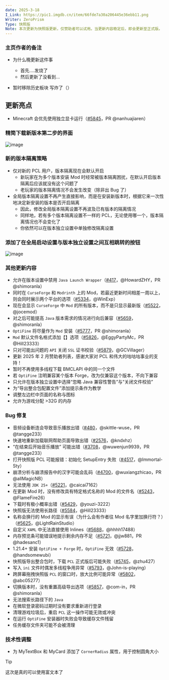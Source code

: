 ```yaml
---
date: 2025-3-18
I_Link: https://pic1.imgdb.cn/item/66fde7a30a206445e36ebb11.png
Writer: ZeroPrism
Type: 快照版
Note: 本次更新为快照版更新，仅赞助者可以试用。当更新内容稳定后，即会更新至正式版。
---
```


### 主页作者的备注
* 为什么晚更新这件事
    * 首先....发烧了
    * 然后更新了没看到...
  
* 暂时移除历史板块 写炸了（）



## 更新亮点

- <paracolor color="Orange"/>Minecraft 会优先使用独立显卡运行（[#5845](https://github.com/Hex-Dragon/PCL2/issues/5845)，PR @nanhuajiaren）

### 精简下载新版本第二步的界面

![image](https://i2.hdslb.com/bfs/article/07241d42c6623dcbe8663398e95b1af811343203.png)

### 新的版本隔离策略

* 仅对新的 PCL 用户，版本隔离现在会默认开启
    * 新玩家在为多个版本安装 Mod 时经常被版本隔离困扰，在默认开启版本隔离后应该就没有这个问题了
    * 老玩家的版本隔离情况不会发生改变（除非出 Bug 了）
* 全局版本隔离设置不再产生直接影响，而是在安装新版本时，根据它来一次性地决定新安装的版本是否开启隔离
    * 因此，修改全局版本隔离设置不再波及已有版本的隔离情况
    * 同样地，若有多个版本隔离设置不一样的 PCL，无论使用哪一个，版本隔离情况也不会变化了
    * 你依然可以在版本独立设置中单独修改隔离设置

### 添加了在全局启动设置与版本独立设置之间互相跳转的按钮
![image](https://i2.hdslb.com/bfs/article/141135d55bdaf0e84631b43af6f5282d11343203.png)

### 其他更新内容

- <paracolor color="Orange"/>允许在版本设置中禁用 ``Java Launch Wrapper``（[#417](https://github.com/Hex-Dragon/PCL2/issues/417)，@HowardZHY，PR @shimoranla）
- 同时在 ``CurseForge`` 和 ``Modrinth`` 上的 Mod，若最近更新时间相差一周以上，则会同时展示两个平台的选项（[#5334](https://github.com/Hex-Dragon/PCL2/issues/5334)，@WinExp）
- 现在会显示 ``CurseForge`` 中 ``Mod`` 的所有版本，而不是只显示最新版（[#5522](https://github.com/Hex-Dragon/PCL2/issues/5522)，@jocemod）
- 对之后可能提高 ``Java`` 版本需求的情况进行向后兼容（[#5659](https://github.com/Hex-Dragon/PCL2/issues/5659)，@shimoranla）
- <paracolor color="Orange"/>``OptiFine`` 将尽量作为 ``Mod`` 安装（[#5777](https://github.com/Hex-Dragon/PCL2/issues/5777)，PR @shimoranla）
- <paracolor color="Orange"/>``Mod`` 默认文件名格式添加【】选项（[#5826](https://github.com/Hex-Dragon/PCL2/issues/5826)，@EggyPartyMc，PR @Hill23333）
- 只对可能出问题的 ``API`` 关闭 ``SSL`` 证书校验（[#5879](https://github.com/Hex-Dragon/PCL2/issues/5879)，@GCVillager）
- 更新 2025 年 2 月赞助者列表，感谢大家对 PCL 和伟大的咕咕咕事业的支持！
- 暂时不再使用多线程下载 BMCLAPI 中的同一个文件
- 若 ``OptiFine`` 注明兼容某个版本 Forge，改为仅兼容这个版本，不向下兼容
- 只允许在版本独立设置中选择“忽略 Java 兼容性警告”与“关闭文件校验”
- 为“导出整合包配置文件”添加提示条作为教学
- 调整左边栏中页面的名称与图标
- 允许为游戏分配 >32G 的内存

### Bug 修复

- <paracolor color="Orange"/>音频设备断连会导致音乐播放出错（[#480](https://github.com/Hex-Dragon/PCL2/issues/480)，@skittle-wuse，PR @tangge233）
- 快速地重新加载联网帮助页面导致出错（[#2576](https://github.com/Hex-Dragon/PCL2/issues/2576)，@kndxhz）
- <paracolor color="Orange"/>“在结束后开始音乐播放” 可能出错（[#3708](https://github.com/Hex-Dragon/PCL2/issues/3708)，@wuwenjun9939，PR @tangge233）
- 打开快照版 PCL 可能报错：初始化 SetupEntry 失败（[#4517](https://github.com/Hex-Dragon/PCL2/issues/4517)，@Immortal-Sty）
- <paracolor color="Orange"/>崩溃分析与崩溃报告中的汉字可能会乱码（[#4700](https://github.com/Hex-Dragon/PCL2/issues/4700)，@wuxiangzhicao，PR @allMagicNB）
- 无法使用 ``JDK 25+``（[#5221](https://github.com/Hex-Dragon/PCL2/issues/5221)，@caicai7162）
- 在更新 Mod 时，没有修改具有特定格式名称的 Mod 的文件名（[#5243](https://github.com/Hex-Dragon/PCL2/issues/5243)，@FlameFire26）
- 下载时有极小概率出错（[#5429](https://github.com/Hex-Dragon/PCL2/issues/5429)，@youzi-3222）
- 快照版无法使用长路径（[#5584](https://github.com/Hex-Dragon/PCL2/issues/5584)，@Hill23333）
- 名称会换行的 Mod 的显示有误（为什么会有作者往 Mod 名字里加换行符？）（[#5625](https://github.com/Hex-Dragon/PCL2/issues/5625)，@LightRainStudio）
- 自定义 ``XAML`` 中无法直接使用 Inlines（[#5688](https://github.com/Hex-Dragon/PCL2/issues/5688)，@hhhh17488）
- <paracolor color="Orange"/>内存预览条可能错误地提示剩余内存不足（[#5721](https://github.com/Hex-Dragon/PCL2/issues/5721)，@jjw881，PR @hadesanc1）
- 1.21.4+ 安装 ``OptiFine + Forge`` 时，``OptiFine`` 无效（[#5728](https://github.com/Hex-Dragon/PCL2/issues/5728)，@handsomewubi）
- 快照版导出整合包时，下载 ``PCL`` 正式版后可能失败（[#5745](https://github.com/Hex-Dragon/PCL2/issues/5745)，@zhu427）
- 写入 ``ini`` 文件时偶发多线程争用异常（[#5793](https://github.com/Hex-Dragon/PCL2/issues/5793)，@John-is-playing）
- 跨屏幕拖拽快照版 ``PCL`` 的窗口时，放大比例可能异常（[#5802](https://github.com/Hex-Dragon/PCL2/issues/5802)，@abc05277）
- <paracolor color="Orange"/>切换版本时，没有重置高级导出选项（[#5857](https://github.com/Hex-Dragon/PCL2/issues/5857)，@com-in，PR @shimoranla）
- 无法搜索长路径下的 ``Java``
- 在微软登录密码过期时没有要求重新进行登录
- 清理游戏垃圾后，重启 ``PCL`` 这一操作可能无效或冲突
- 在运行 ``OptiFine`` 安装器时失败会导致缓存文件残留
- 任务缓存文件夹可能不会被清理

### 技术性调整

- 为 MyTextBox 和 MyCard 添加了 ``CornerRadius`` 属性，用于控制圆角大小

> [!TIP]
> 这次是真的可以使用富文本了 
